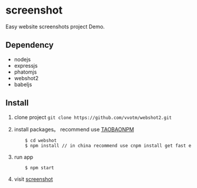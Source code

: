 # screenshot

Easy website screenshots project Demo.

## Dependency

- nodejs
- expressjs
- phatomjs
- webshot2
- babeljs

## Install

1. clone project `git clone https://github.com/vvotm/webshot2.git`

2. install packages。 recommend use [TAOBAONPM](http://npm.taobao.org/)

    ```bash
        $ cd webshot
        $ npm install // in china recommend use cnpm install get fast experience
    ```
    
3. run app    

    ```bash
        $ npm start
    ```
    
4. visit [screenshot](http://localhost:8888)

